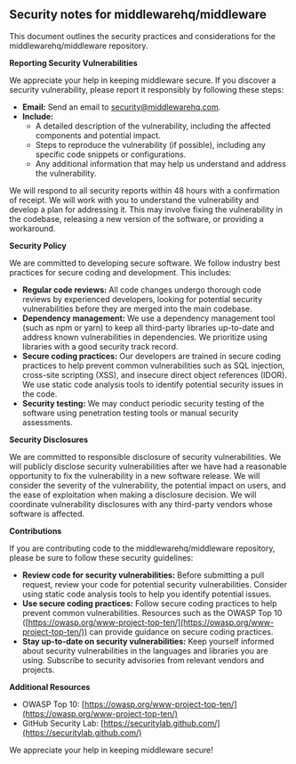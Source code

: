 ## Security notes for middlewarehq/middleware

This document outlines the security practices and considerations for the middlewarehq/middleware repository.

**Reporting Security Vulnerabilities**

We appreciate your help in keeping middleware secure. If you discover a security vulnerability, please report it responsibly by following these steps:

* **Email:** Send an email to [security@middlewarehq.com](mailto:security@middlewarehq.com).
* **Include:**
    * A detailed description of the vulnerability, including the affected components and potential impact.
    * Steps to reproduce the vulnerability (if possible), including any specific code snippets or configurations.
    * Any additional information that may help us understand and address the vulnerability.

We will respond to all security reports within 48 hours with a confirmation of receipt. We will work with you to understand the vulnerability and develop a plan for addressing it. This may involve fixing the vulnerability in the codebase, releasing a new version of the software, or providing a workaround.

**Security Policy**

We are committed to developing secure software. We follow industry best practices for secure coding and development. This includes:

* **Regular code reviews:** All code changes undergo thorough code reviews by experienced developers, looking for potential security vulnerabilities before they are merged into the main codebase.
* **Dependency management:** We use a dependency management tool (such as npm or yarn) to keep all third-party libraries up-to-date and address known vulnerabilities in dependencies. We prioritize using libraries with a good security track record.
* **Secure coding practices:** Our developers are trained in secure coding practices to help prevent common vulnerabilities such as SQL injection, cross-site scripting (XSS), and insecure direct object references (IDOR). We use static code analysis tools to identify potential security issues in the code.
* **Security testing:** We may conduct periodic security testing of the software using penetration testing tools or manual security assessments.

**Security Disclosures**

We are committed to responsible disclosure of security vulnerabilities. We will publicly disclose security vulnerabilities after we have had a reasonable opportunity to fix the vulnerability in a new software release. We will consider the severity of the vulnerability, the potential impact on users, and the ease of exploitation when making a disclosure decision. We will coordinate vulnerability disclosures with any third-party vendors whose software is affected.

**Contributions**

If you are contributing code to the middlewarehq/middleware repository, please be sure to follow these security guidelines:

* **Review code for security vulnerabilities:** Before submitting a pull request, review your code for potential security vulnerabilities. Consider using static code analysis tools to help you identify potential issues.
* **Use secure coding practices:** Follow secure coding practices to help prevent common vulnerabilities. Resources such as the OWASP Top 10 ([https://owasp.org/www-project-top-ten/](https://owasp.org/www-project-top-ten/)) can provide guidance on secure coding practices.
* **Stay up-to-date on security vulnerabilities:** Keep yourself informed about security vulnerabilities in the languages and libraries you are using. Subscribe to security advisories from relevant vendors and projects.

**Additional Resources**

* OWASP Top 10: [https://owasp.org/www-project-top-ten/](https://owasp.org/www-project-top-ten/)
* GitHub Security Lab: [https://securitylab.github.com/](https://securitylab.github.com/)

We appreciate your help in keeping middleware secure!
